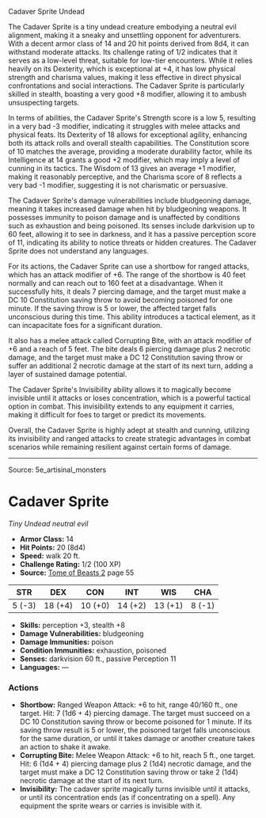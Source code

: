 <MonsterName/>Cadaver Sprite</MonsterName>
<CreatureType/>Undead</CreatureType>

<summary>The Cadaver Sprite is a tiny undead creature embodying a neutral evil alignment, making it a sneaky and unsettling opponent for adventurers. With a decent armor class of 14 and 20 hit points derived from 8d4, it can withstand moderate attacks. Its challenge rating of 1/2 indicates that it serves as a low-level threat, suitable for low-tier encounters. While it relies heavily on its Dexterity, which is exceptional at +4, it has low physical strength and charisma values, making it less effective in direct physical confrontations and social interactions. The Cadaver Sprite is particularly skilled in stealth, boasting a very good +8 modifier, allowing it to ambush unsuspecting targets.</summary>

<detail>

In terms of abilities, the Cadaver Sprite's Strength score is a low 5, resulting in a very bad -3 modifier, indicating it struggles with melee attacks and physical feats. Its Dexterity of 18 allows for exceptional agility, enhancing both its attack rolls and overall stealth capabilities. The Constitution score of 10 matches the average, providing a moderate durability factor, while its Intelligence at 14 grants a good +2 modifier, which may imply a level of cunning in its tactics. The Wisdom of 13 gives an average +1 modifier, making it reasonably perceptive, and the Charisma score of 8 reflects a very bad -1 modifier, suggesting it is not charismatic or persuasive.

The Cadaver Sprite's damage vulnerabilities include bludgeoning damage, meaning it takes increased damage when hit by bludgeoning weapons. It possesses immunity to poison damage and is unaffected by conditions such as exhaustion and being poisoned. Its senses include darkvision up to 60 feet, allowing it to see in darkness, and it has a passive perception score of 11, indicating its ability to notice threats or hidden creatures. The Cadaver Sprite does not understand any languages.

For its actions, the Cadaver Sprite can use a shortbow for ranged attacks, which has an attack modifier of +6. The range of the shortbow is 40 feet normally and can reach out to 160 feet at a disadvantage. When it successfully hits, it deals 7 piercing damage, and the target must make a DC 10 Constitution saving throw to avoid becoming poisoned for one minute. If the saving throw is 5 or lower, the affected target falls unconscious during this time. This ability introduces a tactical element, as it can incapacitate foes for a significant duration.

It also has a melee attack called Corrupting Bite, with an attack modifier of +6 and a reach of 5 feet. The bite deals 6 piercing damage plus 2 necrotic damage, and the target must make a DC 12 Constitution saving throw or suffer an additional 2 necrotic damage at the start of its next turn, adding a layer of sustained damage potential.

The Cadaver Sprite's Invisibility ability allows it to magically become invisible until it attacks or loses concentration, which is a powerful tactical option in combat. This invisibility extends to any equipment it carries, making it difficult for foes to target or predict its movements.

Overall, the Cadaver Sprite is highly adept at stealth and cunning, utilizing its invisibility and ranged attacks to create strategic advantages in combat scenarios while remaining resilient against certain forms of damage.</detail>



---

Source: 5e_artisinal_monsters

# Cadaver Sprite

*Tiny* *Undead* *neutral evil*

- **Armor Class:** 14
- **Hit Points:** 20 (8d4)
- **Speed:** walk 20 ft.
- **Challenge Rating:** 1/2 (100 XP)
- **Source:** [Tome of Beasts 2](https://koboldpress.com/kpstore/product/tome-of-beasts-2-for-5th-edition) page 55

| STR | DEX | CON | INT | WIS | CHA |
| --- | --- | --- | --- | --- | --- |
| 5 (-3) | 18 (+4) | 10 (+0) | 14 (+2) | 13 (+1) | 8 (-1) |

- **Skills:** perception +3, stealth +8
- **Damage Vulnerabilities:** bludgeoning
- **Damage Immunities:** poison
- **Condition Immunities:** exhaustion, poisoned
- **Senses:** darkvision 60 ft., passive Perception 11
- **Languages:** —

### Actions

- **Shortbow:** Ranged Weapon Attack: +6 to hit, range 40/160 ft., one target. Hit: 7 (1d6 + 4) piercing damage. The target must succeed on a DC 10 Constitution saving throw or become poisoned for 1 minute. If its saving throw result is 5 or lower, the poisoned target falls unconscious for the same duration, or until it takes damage or another creature takes an action to shake it awake.
- **Corrupting Bite:** Melee Weapon Attack: +6 to hit, reach 5 ft., one target. Hit: 6 (1d4 + 4) piercing damage plus 2 (1d4) necrotic damage, and the target must make a DC 12 Constitution saving throw or take 2 (1d4) necrotic damage at the start of its next turn.
- **Invisibility:** The cadaver sprite magically turns invisible until it attacks, or until its concentration ends (as if concentrating on a spell). Any equipment the sprite wears or carries is invisible with it.




